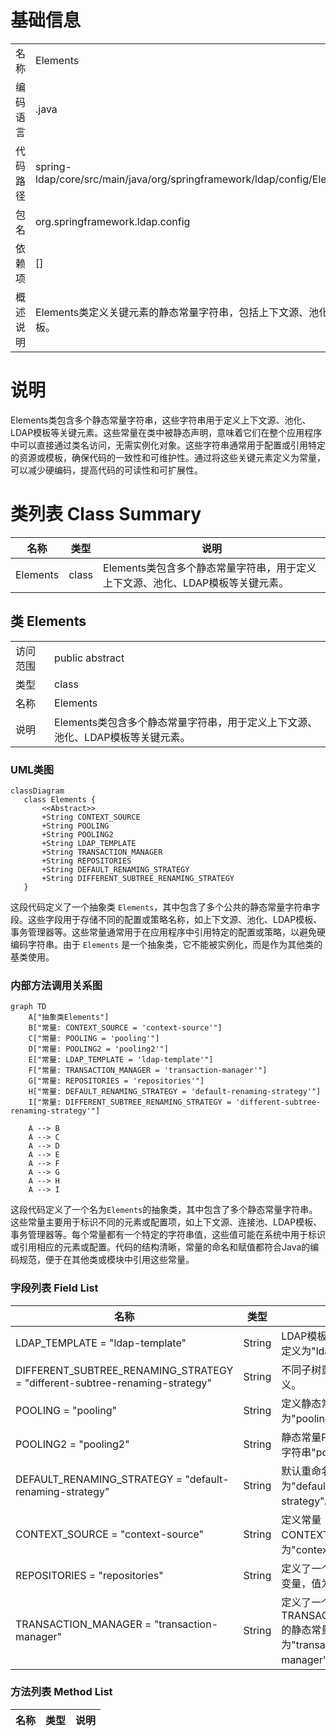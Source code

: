 # 基础信息

|      |      |
|------|------|
| 名称 | Elements |
| 编码语言 | .java |
| 代码路径 | spring-ldap/core/src/main/java/org/springframework/ldap/config/Elements.java |
| 包名 | org.springframework.ldap.config |
| 依赖项 | [] |
| 概述说明 | Elements类定义关键元素的静态常量字符串，包括上下文源、池化和LDAP模板。 |

# 说明

Elements类包含多个静态常量字符串，这些字符串用于定义上下文源、池化、LDAP模板等关键元素。这些常量在类中被静态声明，意味着它们在整个应用程序中可以直接通过类名访问，无需实例化对象。这些字符串通常用于配置或引用特定的资源或模板，确保代码的一致性和可维护性。通过将这些关键元素定义为常量，可以减少硬编码，提高代码的可读性和可扩展性。

# 类列表 Class Summary

| 名称   | 类型  | 说明 |
|-------|------|-------------|
| Elements | class | Elements类包含多个静态常量字符串，用于定义上下文源、池化、LDAP模板等关键元素。 |



## 类 Elements

|      |      |
|------|------|
| 访问范围 | public abstract |
| 类型 | class |
| 名称 | Elements |
| 说明 | Elements类包含多个静态常量字符串，用于定义上下文源、池化、LDAP模板等关键元素。 |


### UML类图

```mermaid
classDiagram
   class Elements {
       <<Abstract>>
       +String CONTEXT_SOURCE
       +String POOLING
       +String POOLING2
       +String LDAP_TEMPLATE
       +String TRANSACTION_MANAGER
       +String REPOSITORIES
       +String DEFAULT_RENAMING_STRATEGY
       +String DIFFERENT_SUBTREE_RENAMING_STRATEGY
   }
```

这段代码定义了一个抽象类 `Elements`，其中包含了多个公共的静态常量字符串字段。这些字段用于存储不同的配置或策略名称，如上下文源、池化、LDAP模板、事务管理器等。这些常量通常用于在应用程序中引用特定的配置或策略，以避免硬编码字符串。由于 `Elements` 是一个抽象类，它不能被实例化，而是作为其他类的基类使用。


### 内部方法调用关系图

```mermaid
graph TD
    A["抽象类Elements"]
    B["常量: CONTEXT_SOURCE = 'context-source'"]
    C["常量: POOLING = 'pooling'"]
    D["常量: POOLING2 = 'pooling2'"]
    E["常量: LDAP_TEMPLATE = 'ldap-template'"]
    F["常量: TRANSACTION_MANAGER = 'transaction-manager'"]
    G["常量: REPOSITORIES = 'repositories'"]
    H["常量: DEFAULT_RENAMING_STRATEGY = 'default-renaming-strategy'"]
    I["常量: DIFFERENT_SUBTREE_RENAMING_STRATEGY = 'different-subtree-renaming-strategy'"]

    A --> B
    A --> C
    A --> D
    A --> E
    A --> F
    A --> G
    A --> H
    A --> I
```

这段代码定义了一个名为`Elements`的抽象类，其中包含了多个静态常量字符串。这些常量主要用于标识不同的元素或配置项，如上下文源、连接池、LDAP模板、事务管理器等。每个常量都有一个特定的字符串值，这些值可能在系统中用于标识或引用相应的元素或配置。代码的结构清晰，常量的命名和赋值都符合Java的编码规范，便于在其他类或模块中引用这些常量。

### 字段列表 Field List

| 名称  | 类型  | 说明 |
|-------|-------|------|
| LDAP_TEMPLATE = "ldap-template" | String | LDAP模板的静态常量字符串定义为"ldap-template"。 |
| DIFFERENT_SUBTREE_RENAMING_STRATEGY = "different-subtree-renaming-strategy" | String | 不同子树重命名策略常量定义。 |
| POOLING = "pooling" | String | 定义静态常量POOLING，值为"pooling"。 |
| POOLING2 = "pooling2" | String | 静态常量POOLING2定义为字符串"pooling2"。 |
| DEFAULT_RENAMING_STRATEGY = "default-renaming-strategy" | String | 默认重命名策略常量定义为"default-renaming-strategy"。 |
| CONTEXT_SOURCE = "context-source" | String | 定义常量CONTEXT_SOURCE，值为"context-source"。 |
| REPOSITORIES = "repositories" | String | 定义了一个静态常量字符串变量，值为"repositories"。 |
| TRANSACTION_MANAGER = "transaction-manager" | String | 定义了一个名为TRANSACTION_MANAGER的静态常量字符串，值为"transaction-manager"。 |

### 方法列表 Method List

| 名称  | 类型  | 说明 |
|-------|-------|------|




